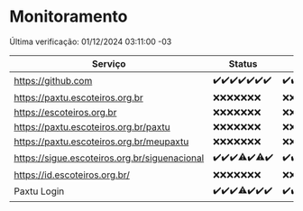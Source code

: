# Monitoramento

Última verificação: 01/12/2024 03:11:00 -03

|Serviço|Status|Últimas 24h|
|---|---|---|
|https://github.com|<span title="2024-11-24: OK=23">✔️</span><span title="2024-11-25: OK=23">✔️</span><span title="2024-11-26: OK=23">✔️</span><span title="2024-11-27: OK=23">✔️</span><span title="2024-11-28: OK=23">✔️</span><span title="2024-11-29: OK=23">✔️</span><span title="2024-11-30: OK=5">✔️</span>|<span title="30/11/2024 03:11:00 -03 : 200">✔️</span><span title="30/11/2024 04:07:00 -03 : 200">✔️</span><span title="30/11/2024 05:10:00 -03 : 200">✔️</span><span title="30/11/2024 06:08:00 -03 : 200">✔️</span><span title="30/11/2024 07:07:00 -03 : 200">✔️</span><span title="30/11/2024 08:06:00 -03 : 200">✔️</span><span title="30/11/2024 09:14:00 -03 : 200">✔️</span><span title="30/11/2024 10:15:00 -03 : 200">✔️</span><span title="30/11/2024 11:06:00 -03 : 200">✔️</span><span title="30/11/2024 12:07:00 -03 : 200">✔️</span><span title="30/11/2024 13:08:00 -03 : 200">✔️</span><span title="30/11/2024 14:06:00 -03 : 200">✔️</span><span title="30/11/2024 15:10:00 -03 : 200">✔️</span><span title="30/11/2024 16:06:00 -03 : 200">✔️</span><span title="30/11/2024 17:08:00 -03 : 200">✔️</span><span title="30/11/2024 18:07:00 -03 : 200">✔️</span><span title="30/11/2024 19:07:00 -03 : 200">✔️</span><span title="30/11/2024 20:07:00 -03 : 200">✔️</span><span title="30/11/2024 21:53:00 -03 : 200">✔️</span><span title="30/11/2024 23:41:00 -03 : 200">✔️</span><span title="01/12/2024 00:37:00 -03 : 200">✔️</span><span title="01/12/2024 01:14:00 -03 : 200">✔️</span><span title="01/12/2024 02:08:00 -03 : 200">✔️</span><span title="01/12/2024 03:11:00 -03 : 200">✔️</span>|
|https://paxtu.escoteiros.org.br|<span title="2024-11-24: Falhas=23">❌</span><span title="2024-11-25: Falhas=23">❌</span><span title="2024-11-26: Falhas=23">❌</span><span title="2024-11-27: Falhas=23">❌</span><span title="2024-11-28: Falhas=23">❌</span><span title="2024-11-29: Falhas=23">❌</span><span title="2024-11-30: Falhas=5">❌</span>|<span title="30/11/2024 03:11:00 -03 : 403">❌</span><span title="30/11/2024 04:07:00 -03 : 403">❌</span><span title="30/11/2024 05:10:00 -03 : 403">❌</span><span title="30/11/2024 06:08:00 -03 : 403">❌</span><span title="30/11/2024 07:07:00 -03 : 403">❌</span><span title="30/11/2024 08:06:00 -03 : 403">❌</span><span title="30/11/2024 09:14:00 -03 : 403">❌</span><span title="30/11/2024 10:15:00 -03 : 403">❌</span><span title="30/11/2024 11:06:00 -03 : 403">❌</span><span title="30/11/2024 12:07:00 -03 : 403">❌</span><span title="30/11/2024 13:08:00 -03 : 403">❌</span><span title="30/11/2024 14:06:00 -03 : 403">❌</span><span title="30/11/2024 15:10:00 -03 : 403">❌</span><span title="30/11/2024 16:06:00 -03 : 403">❌</span><span title="30/11/2024 17:08:00 -03 : 403">❌</span><span title="30/11/2024 18:07:00 -03 : 403">❌</span><span title="30/11/2024 19:07:00 -03 : 403">❌</span><span title="30/11/2024 20:07:00 -03 : 403">❌</span><span title="30/11/2024 21:53:00 -03 : 403">❌</span><span title="30/11/2024 23:41:00 -03 : 403">❌</span><span title="01/12/2024 00:37:00 -03 : 403">❌</span><span title="01/12/2024 01:14:00 -03 : 403">❌</span><span title="01/12/2024 02:08:00 -03 : 403">❌</span><span title="01/12/2024 03:11:00 -03 : 403">❌</span>|
|https://escoteiros.org.br|<span title="2024-11-24: Falhas=23">❌</span><span title="2024-11-25: Falhas=23">❌</span><span title="2024-11-26: Falhas=23">❌</span><span title="2024-11-27: Falhas=23">❌</span><span title="2024-11-28: Falhas=23">❌</span><span title="2024-11-29: Falhas=23">❌</span><span title="2024-11-30: Falhas=5">❌</span>|<span title="30/11/2024 03:11:00 -03 : 403">❌</span><span title="30/11/2024 04:07:00 -03 : 403">❌</span><span title="30/11/2024 05:10:00 -03 : 403">❌</span><span title="30/11/2024 06:08:00 -03 : 403">❌</span><span title="30/11/2024 07:07:00 -03 : 403">❌</span><span title="30/11/2024 08:06:00 -03 : 403">❌</span><span title="30/11/2024 09:14:00 -03 : 403">❌</span><span title="30/11/2024 10:15:00 -03 : 403">❌</span><span title="30/11/2024 11:06:00 -03 : 403">❌</span><span title="30/11/2024 12:07:00 -03 : 403">❌</span><span title="30/11/2024 13:08:00 -03 : 403">❌</span><span title="30/11/2024 14:06:00 -03 : 403">❌</span><span title="30/11/2024 15:10:00 -03 : 403">❌</span><span title="30/11/2024 16:06:00 -03 : 403">❌</span><span title="30/11/2024 17:08:00 -03 : 403">❌</span><span title="30/11/2024 18:07:00 -03 : 403">❌</span><span title="30/11/2024 19:07:00 -03 : 403">❌</span><span title="30/11/2024 20:07:00 -03 : 403">❌</span><span title="30/11/2024 21:53:00 -03 : 403">❌</span><span title="30/11/2024 23:41:00 -03 : 403">❌</span><span title="01/12/2024 00:37:00 -03 : 403">❌</span><span title="01/12/2024 01:14:00 -03 : 403">❌</span><span title="01/12/2024 02:08:00 -03 : 403">❌</span><span title="01/12/2024 03:11:00 -03 : 403">❌</span>|
|https://paxtu.escoteiros.org.br/paxtu|<span title="2024-11-24: Falhas=23">❌</span><span title="2024-11-25: Falhas=23">❌</span><span title="2024-11-26: Falhas=23">❌</span><span title="2024-11-27: Falhas=23">❌</span><span title="2024-11-28: Falhas=23">❌</span><span title="2024-11-29: Falhas=23">❌</span><span title="2024-11-30: Falhas=5">❌</span>|<span title="30/11/2024 03:11:00 -03 : 403">❌</span><span title="30/11/2024 04:07:00 -03 : 403">❌</span><span title="30/11/2024 05:10:00 -03 : 403">❌</span><span title="30/11/2024 06:08:00 -03 : 403">❌</span><span title="30/11/2024 07:07:00 -03 : 403">❌</span><span title="30/11/2024 08:06:00 -03 : 403">❌</span><span title="30/11/2024 09:14:00 -03 : 403">❌</span><span title="30/11/2024 10:15:00 -03 : 403">❌</span><span title="30/11/2024 11:06:00 -03 : 403">❌</span><span title="30/11/2024 12:07:00 -03 : 403">❌</span><span title="30/11/2024 13:08:00 -03 : 403">❌</span><span title="30/11/2024 14:06:00 -03 : 403">❌</span><span title="30/11/2024 15:10:00 -03 : 403">❌</span><span title="30/11/2024 16:06:00 -03 : 403">❌</span><span title="30/11/2024 17:08:00 -03 : 403">❌</span><span title="30/11/2024 18:07:00 -03 : 403">❌</span><span title="30/11/2024 19:07:00 -03 : 403">❌</span><span title="30/11/2024 20:07:00 -03 : 403">❌</span><span title="30/11/2024 21:53:00 -03 : 403">❌</span><span title="30/11/2024 23:41:00 -03 : 403">❌</span><span title="01/12/2024 00:37:00 -03 : 403">❌</span><span title="01/12/2024 01:14:00 -03 : 403">❌</span><span title="01/12/2024 02:08:00 -03 : 403">❌</span><span title="01/12/2024 03:11:00 -03 : 403">❌</span>|
|https://paxtu.escoteiros.org.br/meupaxtu|<span title="2024-11-24: Falhas=23">❌</span><span title="2024-11-25: Falhas=23">❌</span><span title="2024-11-26: Falhas=23">❌</span><span title="2024-11-27: Falhas=23">❌</span><span title="2024-11-28: Falhas=23">❌</span><span title="2024-11-29: Falhas=23">❌</span><span title="2024-11-30: Falhas=5">❌</span>|<span title="30/11/2024 03:11:00 -03 : 403">❌</span><span title="30/11/2024 04:07:00 -03 : 403">❌</span><span title="30/11/2024 05:10:00 -03 : 403">❌</span><span title="30/11/2024 06:08:00 -03 : 403">❌</span><span title="30/11/2024 07:07:00 -03 : 403">❌</span><span title="30/11/2024 08:06:00 -03 : 403">❌</span><span title="30/11/2024 09:14:00 -03 : 403">❌</span><span title="30/11/2024 10:15:00 -03 : 403">❌</span><span title="30/11/2024 11:06:00 -03 : 403">❌</span><span title="30/11/2024 12:07:00 -03 : 403">❌</span><span title="30/11/2024 13:08:00 -03 : 403">❌</span><span title="30/11/2024 14:06:00 -03 : 403">❌</span><span title="30/11/2024 15:10:00 -03 : 403">❌</span><span title="30/11/2024 16:06:00 -03 : 403">❌</span><span title="30/11/2024 17:08:00 -03 : 403">❌</span><span title="30/11/2024 18:07:00 -03 : 403">❌</span><span title="30/11/2024 19:07:00 -03 : 403">❌</span><span title="30/11/2024 20:07:00 -03 : 403">❌</span><span title="30/11/2024 21:53:00 -03 : 403">❌</span><span title="30/11/2024 23:41:00 -03 : 403">❌</span><span title="01/12/2024 00:37:00 -03 : 403">❌</span><span title="01/12/2024 01:14:00 -03 : 403">❌</span><span title="01/12/2024 02:08:00 -03 : 403">❌</span><span title="01/12/2024 03:11:00 -03 : 403">❌</span>|
|https://sigue.escoteiros.org.br/siguenacional|<span title="2024-11-24: OK=23">✔️</span><span title="2024-11-25: OK=23">✔️</span><span title="2024-11-26: OK=23">✔️</span><span title="2024-11-27: OK=22, Falhas=1">⚠️</span><span title="2024-11-28: OK=23">✔️</span><span title="2024-11-29: OK=22, Falhas=1">⚠️</span><span title="2024-11-30: OK=5">✔️</span>|<span title="30/11/2024 03:11:00 -03 : 200">✔️</span><span title="30/11/2024 04:07:00 -03 : 200">✔️</span><span title="30/11/2024 05:10:00 -03 : 200">✔️</span><span title="30/11/2024 06:08:00 -03 : 200">✔️</span><span title="30/11/2024 07:07:00 -03 : 200">✔️</span><span title="30/11/2024 08:06:00 -03 : 200">✔️</span><span title="30/11/2024 09:14:00 -03 : 200">✔️</span><span title="30/11/2024 10:15:00 -03 : 200">✔️</span><span title="30/11/2024 11:06:00 -03 : 200">✔️</span><span title="30/11/2024 12:07:00 -03 : 200">✔️</span><span title="30/11/2024 13:08:00 -03 : 200">✔️</span><span title="30/11/2024 14:06:00 -03 : 200">✔️</span><span title="30/11/2024 15:10:00 -03 : 200">✔️</span><span title="30/11/2024 16:06:00 -03 : 200">✔️</span><span title="30/11/2024 17:08:00 -03 : 200">✔️</span><span title="30/11/2024 18:07:00 -03 : 200">✔️</span><span title="30/11/2024 19:07:00 -03 : 200">✔️</span><span title="30/11/2024 20:07:00 -03 : 200">✔️</span><span title="30/11/2024 21:53:00 -03 : 200">✔️</span><span title="30/11/2024 23:41:00 -03 : 200">✔️</span><span title="01/12/2024 00:37:00 -03 : 200">✔️</span><span title="01/12/2024 01:14:00 -03 : 200">✔️</span><span title="01/12/2024 02:08:00 -03 : 200">✔️</span><span title="01/12/2024 03:11:00 -03 : 200">✔️</span>|
|https://id.escoteiros.org.br/|<span title="2024-11-24: Falhas=23">❌</span><span title="2024-11-25: Falhas=23">❌</span><span title="2024-11-26: Falhas=23">❌</span><span title="2024-11-27: Falhas=23">❌</span><span title="2024-11-28: Falhas=23">❌</span><span title="2024-11-29: Falhas=23">❌</span><span title="2024-11-30: Falhas=5">❌</span>|<span title="30/11/2024 03:11:00 -03 : 403">❌</span><span title="30/11/2024 04:07:00 -03 : 403">❌</span><span title="30/11/2024 05:10:00 -03 : 403">❌</span><span title="30/11/2024 06:08:00 -03 : 403">❌</span><span title="30/11/2024 07:07:00 -03 : 403">❌</span><span title="30/11/2024 08:06:00 -03 : 403">❌</span><span title="30/11/2024 09:14:00 -03 : 403">❌</span><span title="30/11/2024 10:15:00 -03 : 403">❌</span><span title="30/11/2024 11:06:00 -03 : 403">❌</span><span title="30/11/2024 12:07:00 -03 : 403">❌</span><span title="30/11/2024 13:08:00 -03 : 403">❌</span><span title="30/11/2024 14:06:00 -03 : 403">❌</span><span title="30/11/2024 15:10:00 -03 : 403">❌</span><span title="30/11/2024 16:06:00 -03 : 403">❌</span><span title="30/11/2024 17:08:00 -03 : 403">❌</span><span title="30/11/2024 18:07:00 -03 : 403">❌</span><span title="30/11/2024 19:07:00 -03 : 403">❌</span><span title="30/11/2024 20:07:00 -03 : 403">❌</span><span title="30/11/2024 21:53:00 -03 : 403">❌</span><span title="30/11/2024 23:41:00 -03 : 403">❌</span><span title="01/12/2024 00:37:00 -03 : 403">❌</span><span title="01/12/2024 01:14:00 -03 : 403">❌</span><span title="01/12/2024 02:08:00 -03 : 403">❌</span><span title="01/12/2024 03:11:00 -03 : 403">❌</span>|
|Paxtu Login|<span title="2024-11-24: OK=23">✔️</span><span title="2024-11-25: OK=23">✔️</span><span title="2024-11-26: OK=23">✔️</span><span title="2024-11-27: OK=22, Falhas=1">⚠️</span><span title="2024-11-28: OK=23">✔️</span><span title="2024-11-29: OK=23">✔️</span><span title="2024-11-30: OK=5">✔️</span>|<span title="30/11/2024 03:11:00 -03 : 200">✔️</span><span title="30/11/2024 04:07:00 -03 : 200">✔️</span><span title="30/11/2024 05:10:00 -03 : 200">✔️</span><span title="30/11/2024 06:08:00 -03 : 200">✔️</span><span title="30/11/2024 07:07:00 -03 : 200">✔️</span><span title="30/11/2024 08:06:00 -03 : 200">✔️</span><span title="30/11/2024 09:14:00 -03 : 200">✔️</span><span title="30/11/2024 10:15:00 -03 : 200">✔️</span><span title="30/11/2024 11:06:00 -03 : 200">✔️</span><span title="30/11/2024 12:07:00 -03 : 200">✔️</span><span title="30/11/2024 13:08:00 -03 : 200">✔️</span><span title="30/11/2024 14:06:00 -03 : 200">✔️</span><span title="30/11/2024 15:10:00 -03 : 200">✔️</span><span title="30/11/2024 16:06:00 -03 : 200">✔️</span><span title="30/11/2024 17:08:00 -03 : 200">✔️</span><span title="30/11/2024 18:07:00 -03 : 200">✔️</span><span title="30/11/2024 19:07:00 -03 : 200">✔️</span><span title="30/11/2024 20:07:00 -03 : 200">✔️</span><span title="30/11/2024 21:53:00 -03 : 200">✔️</span><span title="30/11/2024 23:41:00 -03 : 200">✔️</span><span title="01/12/2024 00:37:00 -03 : 200">✔️</span><span title="01/12/2024 01:14:00 -03 : 200">✔️</span><span title="01/12/2024 02:08:00 -03 : 200">✔️</span><span title="01/12/2024 03:11:00 -03 : 200">✔️</span>|
